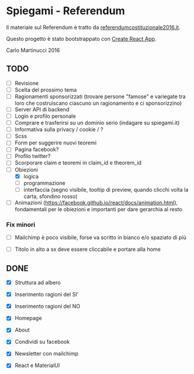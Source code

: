 # Spiegami - Referendum

Il materiale sul Referendum è tratto da [referendumcostituzionale2016.it](http://www.referendumcostituzionale2016.it/).

Questo progetto è stato bootstrappato con [Create React App](https://github.com/facebookincubator/create-react-app).

Carlo Martinucci 2016

## TODO

- [ ] Revisione
- [ ] Scelta del prossimo tema
- [ ] Ragionamenti sponsorizzati (trovare persone "famose" e variegate tra loro che costruiscano ciascuno un ragionamento e ci sponsorizzino)
- [ ] Server API di backend
- [ ] Login e profilo personale
- [ ] Comprare e trasferirsi su un dominio serio (indagare su spiegami.it)
- [ ] Informativa sulla privacy / cookie / ?
- [ ] Scss
- [ ] Form per suggerire nuovi teoremi
- [ ] Pagina facebook?
- [ ] Profilo twitter?
- [ ] Scorporare claim e teoremi in claim_id e theorem_id
- [ ] Obiezioni
  - [x] logica
  - [ ] programmazione
  - [ ] interfaccia (segno visibile, tooltip di preview, quando clicchi volta la carta, sfondino rosso)
- [ ] Animazioni (https://facebook.github.io/react/docs/animation.html), fondamentali per le obiezioni e importanti per dare gerarchia al resto

### Fix minori
- [ ] Mailchimp è poco visibile, forse va scritto in bianco e/o spaziato di più 
- [ ] Titolo in alto a sx deve essere cliccabile e portare alla home


## DONE

- [x] Struttura ad albero
- [x] Inserimento ragioni del SI'
- [x] Inserimento ragioni del NO
- [x] Homepage
- [x] About
- [x] Condividi su facebook
- [x] Newsletter con mailchimp
- [x] React e MaterialUI

